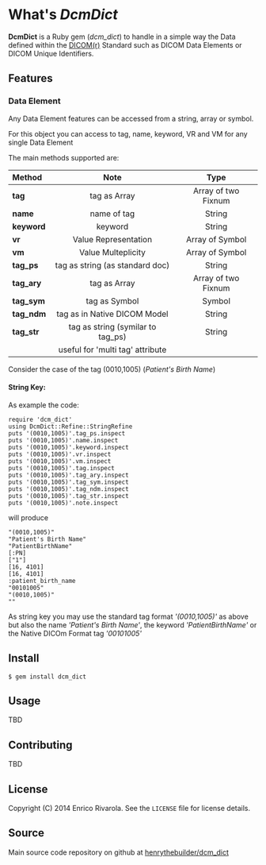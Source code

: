 # What's *DcmDict*
**DcmDict** is a Ruby gem (*dcm\_dict*) to handle in a simple way the Data defined within the [DICOM(r)][1] Standard such as DICOM Data Elements or DICOM Unique Identifiers.

## Features
### Data Element
Any Data Element features can be accessed from a string, array or symbol.

For this object you can access to tag, name, keyword, VR and VM for any single Data Element

The main methods supported are:

|Method  | Note| Type|
|:------|:------------:|:---:|
|**tag**     | tag as Array| Array of two Fixnum|
|**name**    | name of tag| String|
|**keyword** | keyword| String|
|**vr**      | Value Representation| Array of Symbol|
|**vm**      | Value Multeplicity| Array of Symbol|
|**tag_ps**  | tag as string (as standard doc)| String|
|**tag_ary** | tag as Array|Array of two Fixnum|
|**tag_sym** | tag as Symbol|Symbol|
|**tag_ndm** | tag as in Native DICOM Model|String
|**tag_str** | tag as string (symilar to tag_ps)|String|
||useful for 'multi tag' attribute||

Consider the case of the tag (0010,1005) (*Patient's Birth Name*)

#### String Key:

As example the code:

```
require 'dcm_dict'
using DcmDict::Refine::StringRefine
puts '(0010,1005)'.tag_ps.inspect
puts '(0010,1005)'.name.inspect
puts '(0010,1005)'.keyword.inspect
puts '(0010,1005)'.vr.inspect
puts '(0010,1005)'.vm.inspect
puts '(0010,1005)'.tag.inspect
puts '(0010,1005)'.tag_ary.inspect
puts '(0010,1005)'.tag_sym.inspect
puts '(0010,1005)'.tag_ndm.inspect
puts '(0010,1005)'.tag_str.inspect
puts '(0010,1005)'.note.inspect
```

will produce


```
"(0010,1005)"
"Patient's Birth Name"
"PatientBirthName"
[:PN]
["1"]
[16, 4101]
[16, 4101]
:patient_birth_name
"00101005"
"(0010,1005)"
""
```

As string key you may use the standard tag format *'(0010,1005)'* as above but also the name *'Patient's Birth Name'*, the keyword *'PatientBirthName'* or the Native DICOm Format tag *'00101005'*


## Install

    $ gem install dcm_dict

## Usage
TBD

## Contributing
TBD

## License
Copyright (C) 2014  Enrico Rivarola. See the `LICENSE` file for license details.

## Source
Main source code repository on github at [henrythebuilder/dcm_dict](https://github.com/henrythebuilder/dcm_dict)


[1]: http://medical.nema.org/dicom/        "DICOM Homepage"
